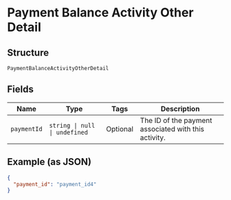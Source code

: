 <!-- Optimized: 2025-10-06 -->
<!-- RPM: 1.6.2.1.1.6.2.1_payment-balance-activity-other-detail_20251006 -->
<!-- Session: E2E RPM DNA Application -->
<!-- AOM: RND (Reggie & Dro) -->
<!-- COI: TECHNOLOGY -->
<!-- RPM: HIGH -->
<!-- ACTION: BUILD -->

# Payment Balance Activity Other Detail

## Structure

`PaymentBalanceActivityOtherDetail`

## Fields

| Name | Type | Tags | Description |
|  --- | --- | --- | --- |
| `paymentId` | `string \| null \| undefined` | Optional | The ID of the payment associated with this activity. |

## Example (as JSON)

```json
{
  "payment_id": "payment_id4"
}
```
